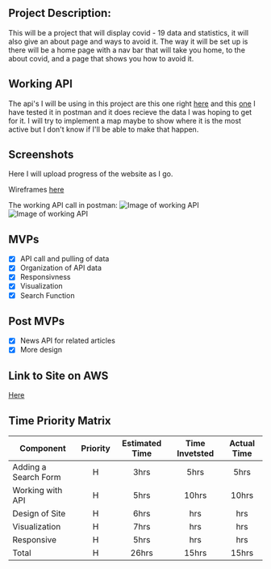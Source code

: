 ## Project Description:

This will be a project that will display covid - 19 data and statistics, it will also give an about page and ways to avoid it.
The way it will be set up is there will be a home page with a nav bar that will take you home, to the about covid, and a page
that shows you how to avoid it.

## Working API

The api's I will be using in this project are this one right [here](https://documenter.getpostman.com/view/10808728/SzS8rjbc?version=latest#intro) and this [one](https://newsapi.org/v2/top-headlines?q=COVID&from=2020-03-16&sortBy=publishedAt&apiKey=93d0380b616c44ee82169a2f0fbe3cb1&pageSize=10&page=2)
I have tested it in postman and it does recieve the data I was hoping to get for it. I will try to implement a map maybe to show where it is the most active but I don't know if I'll be able to make that happen.

## Screenshots

Here I will upload progress of the website as I go.

Wireframes [here](https://i.imgur.com/ag9HZkg.png)

The working API call in postman:
![Image of working API](https://i.imgur.com/fhyUhhx.png)
![Image of working API](https://i.imgur.com/ogFpHiT.png)

## MVPs

- [x] API call and pulling of data
- [x] Organization of API data
- [x] Responsivness
- [x] Visualization
- [x] Search Function

## Post MVPs

- [x] News API for related articles
- [x] More design

## Link to Site on AWS

[Here](http://isaiah-project2.s3-website.us-east-2.amazonaws.com/home)

## Time Priority Matrix

| Component            | Priority | Estimated Time | Time Invetsted | Actual Time |
| -------------------- | :------: | :------------: | :------------: | :---------: |
| Adding a Search Form |    H     |      3hrs      |      5hrs      |    5hrs     |
| Working with API     |    H     |      5hrs      |     10hrs      |    10hrs    |
| Design of Site       |    H     |      6hrs      |      hrs       |     hrs     |
| Visualization        |    H     |      7hrs      |      hrs       |     hrs     |
| Responsive           |    H     |      5hrs      |      hrs       |     hrs     |
| Total                |    H     |     26hrs      |     15hrs      |    15hrs    |
